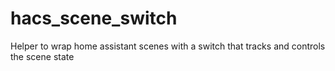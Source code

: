 # hacs_scene_switch
Helper to wrap home assistant scenes with a switch that tracks and controls the scene state
